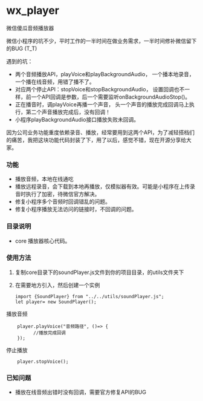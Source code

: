 # wx_player
微信傻瓜音频播放器

微信小程序的坑不少，平时工作的一半时间在做业务需求，一半时间修补微信留下的BUG  (T_T)

遇到的坑：
- 两个音频播放API，playVoice和playBackgroundAudio，
一个播本地录音，一个播在线音频，用错了播不了。
- 对应两个停止API：stopVoice和stopBackgroundAudio，
设置回调也不一样，前一个API回调是参数，后一个需要监听onBackgroundAudioStop()。
- 正在播音时，调playVoice再播一个声音，
头一个声音的播放完成回调马上执行，第二个声音播放完成后，没有回调！
- 小程序playBackgroundAudio接口播放失败未回调。

因为公司业务功能重度依赖录音、播放，经常要用到这两个API，为了减轻搭档们的痛苦，我把这块功能代码封装了下，用了以后，感觉不错，现在开源分享给大家。


### 功能
- 播放音频，本地在线通吃
- 播放远程录音，会下载到本地再播放，仅模拟器有效。可能是小程序在上传录音时执行了加密，待微信官方解决。
- 修复小程序多个音频时回调错乱的问题。
- 修复小程序播放无法访问的链接时，不回调的问题。
### 目录说明
- core 播放器核心代码。

### 使用方法
1. 复制core目录下的soundPlayer.js文件到你的项目目录，的utils文件夹下
2. 在需要地方引入，然后创建一个实例

       import {SoundPlayer} from "../../utils/soundPlayer.js";
       let player= new SoundPlayer();

播放音频

        player.playVoice("音频路径", ()=> {
              //播放完成回调
        });

停止播放

        player.stopVoice();
        
### 已知问题
- 播放在线音频出错时没有回调，需要官方修复API的BUG


